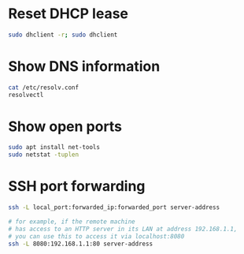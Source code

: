 
# Reset DHCP lease

```bash
sudo dhclient -r; sudo dhclient
```

# Show DNS information

```bash
cat /etc/resolv.conf
resolvectl
```

# Show open ports

```bash
sudo apt install net-tools
sudo netstat -tuplen
```

# SSH port forwarding

```bash
ssh -L local_port:forwarded_ip:forwarded_port server-address

# for example, if the remote machine
# has access to an HTTP server in its LAN at address 192.168.1.1,
# you can use this to access it via localhost:8080
ssh -L 8080:192.168.1.1:80 server-address
```
